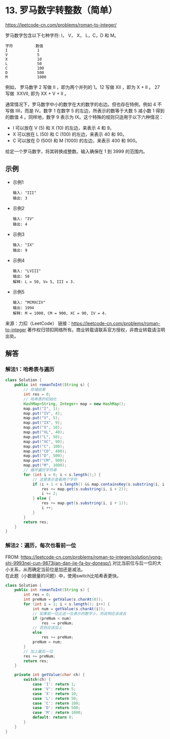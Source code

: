 # 13. 罗马数字转整数（简单）
https://leetcode-cn.com/problems/roman-to-integer/

罗马数字包含以下七种字符: I， V， X， L，C，D 和 M。
```
字符          数值
I             1
V             5
X             10
L             50
C             100
D             500
M             1000
```

例如， 罗马数字 2 写做 II ，即为两个并列的 1。12 写做 XII ，即为 X + II 。 27 写做  XXVII, 即为 XX + V + II 。

通常情况下，罗马数字中小的数字在大的数字的右边。但也存在特例，例如 4 不写做 IIII，而是 IV。数字 1 在数字 5 的左边，所表示的数等于大数 5 减小数 1 得到的数值 4 。同样地，数字 9 表示为 IX。这个特殊的规则只适用于以下六种情况：
* I 可以放在 V (5) 和 X (10) 的左边，来表示 4 和 9。
* X 可以放在 L (50) 和 C (100) 的左边，来表示 40 和 90。 
* C 可以放在 D (500) 和 M (1000) 的左边，来表示 400 和 900。

给定一个罗马数字，将其转换成整数。输入确保在 1 到 3999 的范围内。

## 示例
* 示例1
    ```
    输入: "III"
    输出: 3
    ```
* 示例2
    ```
    输入: "IV"
    输出: 4
    ```
* 示例3
    ```
    输入: "IX"
    输出: 9
    ```
* 示例4
    ```
    输入: "LVIII"
    输出: 58
    解释: L = 50, V= 5, III = 3.
    ```
* 示例5
    ```
    输入: "MCMXCIV"
    输出: 1994
    解释: M = 1000, CM = 900, XC = 90, IV = 4.
    ```

来源：力扣（LeetCode）
链接：https://leetcode-cn.com/problems/roman-to-integer
著作权归领扣网络所有。商业转载请联系官方授权，非商业转载请注明出处。

## 解答
### 解法1：哈希表与遍历
```java
class Solution {
    public int romanToInt(String s) {
        // 存储结果
        int res = 0;
        // 哈希表的初始化
        HashMap<String, Integer> map = new HashMap();
        map.put("I", 1);
        map.put("IV", 4);
        map.put("V", 5);
        map.put("IX", 9);
        map.put("X", 10);
        map.put("XL", 40);
        map.put("L", 50);
        map.put("XC", 90);
        map.put("C", 100);
        map.put("CD", 400);
        map.put("D", 500);
        map.put("CM", 900);
        map.put("M", 1000);
        // 循环遍历字符串
        for (int i = 0; i < s.length();) {
            // 这里表示查看两个字符
            if (i + 1 < s.length() && map.containsKey(s.substring(i, i + 2))) {
                res += map.get(s.substring(i, i + 2));
                i += 2;
            } else {
                res += map.get(s.substring(i, i + 1));
                i ++;
            }
        }
        return res;
    }
}
```
### 解法2：遍历，每次也看前一位
FROM: https://leetcode-cn.com/problems/roman-to-integer/solution/yong-shi-9993nei-cun-9873jian-dan-jie-fa-by-donesp/\
对比当前位与后一位的大小关系，从而确定当前位是加还是减法。\
在此题（小数据量的问题）中，使用switch比哈希表更快。
```java
class Solution {
    public int romanToInt(String s) {
        int res = 0;
        int preNum = getValue(s.charAt(0));
        for (int i = 1; i < s.length(); i++) {
            int num = getValue(s.charAt(i));
            // 如果前一位比这一位表示的数字小，则说明应该减去
            if (preNum < num)
                res -= preNum;
            // 否则应该加上
            else
                res += preNum;
            preNum = num;
        }
        // 加上最后一位
        res += preNum;
        return res;
    }

    private int getValue(char ch) {
        switch(ch) {
            case 'I': return 1;
            case 'V': return 5;
            case 'X': return 10;
            case 'L': return 50;
            case 'C': return 100;
            case 'D': return 500;
            case 'M': return 1000;
            default: return 0;
        }
    }
}
```